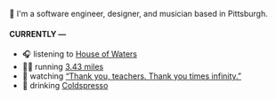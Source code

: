👋 I'm a software engineer, designer, and musician based in Pittsburgh.

#### CURRENTLY —

* 🎧 listening to [House of Waters](https://www.last.fm/music/House+of+Waters/_/Martino)
* 🏃‍♂️ running [3.43 miles](https://www.strava.com/activities/3819690084)
* 🍿 watching [“Thank you, teachers. Thank you times infinity.”](https://youtu.be/GqmLCMiUrdo)
* 🍺 drinking [Coldspresso](https://untappd.com/user/namoscato/checkin/921709713)
